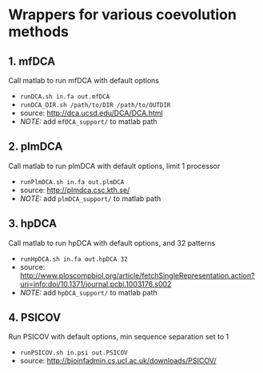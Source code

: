 # Wrappers for various coevolution methods #

## 1. mfDCA
Call matlab to run mfDCA with default options
- `runDCA.sh in.fa out.mfDCA`
- `runDCA_DIR.sh /path/to/DIR /path/to/OUTDIR`
- source: <http://dca.ucsd.edu/DCA/DCA.html>
- *NOTE:* add `mfDCA_support/` to matlab path

## 2. plmDCA
Call matlab to run plmDCA with default options, limit 1 processor
- `runPlmDCA.sh in.fa out.plmDCA`
- source: <http://plmdca.csc.kth.se/>
- *NOTE:* add `plmDCA_support/` to matlab path

## 3. hpDCA
Call matlab to run hpDCA with default options, and 32 patterns
- `runHpDCA.sh in.fa out.hpDCA 32`
- source: <http://www.ploscompbiol.org/article/fetchSingleRepresentation.action?uri=info:doi/10.1371/journal.pcbi.1003176.s002>
- *NOTE:* add `hpDCA_support/` to matlab path

## 4. PSICOV
Run PSICOV with default options, min sequence separation set to 1
- `runPSICOV.sh in.psi out.PSICOV`
- source: <http://bioinfadmin.cs.ucl.ac.uk/downloads/PSICOV/>

